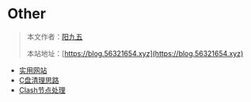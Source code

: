 # Other

> 本文作者：[阳九五](https://github.com/CN-YoungYang)
>
> 本站地址：[https://blog.56321654.xyz](https://blog.56321654.xyz)

- [实用网站](./Articles/实用网站.md)
- [C盘清理思路](./Articles/C盘清理思路.md)
- [Clash节点处理](./Articles/Clash节点处理.md)